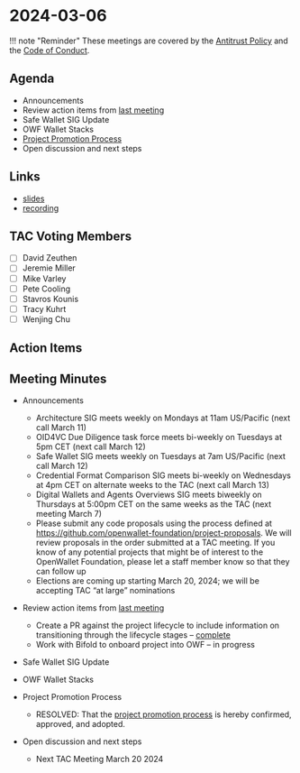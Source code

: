 # 2024-03-06

!!! note "Reminder"
    These meetings are covered by the [Antitrust Policy](../../governance/antitrust.md) and the [Code of Conduct](../../governance/code-of-conduct.md).

## Agenda
- Announcements
- Review action items from [last meeting](./2024-02-21.md#action-items)
- Safe Wallet SIG Update
- OWF Wallet Stacks
- [Project Promotion Process](https://github.com/openwallet-foundation/tac/pull/118)
- Open discussion and next steps


## Links
- [slides](https://docs.google.com/presentation/d/1G-O26KtU2njSxBqwDn9A-RgE7ldRl5xT_2GnIknM0gI/edit?usp=sharing)
- [recording]()

## TAC Voting Members

- [ ] David Zeuthen
- [ ] Jeremie Miller
- [ ] Mike Varley
- [ ] Pete Cooling
- [ ] Stavros Kounis
- [ ] Tracy Kuhrt
- [ ] Wenjing Chu

## Action Items

## Meeting Minutes

- Announcements
    - Architecture SIG  meets weekly on Mondays at 11am US/Pacific (next call March 11)
    - OID4VC Due Diligence task force meets bi-weekly on Tuesdays at 5pm CET (next call March 12)
    - Safe Wallet SIG meets weekly on Tuesdays at 7am US/Pacific (next call March 12)
    - Credential Format Comparison SIG meets bi-weekly on Wednesdays at 4pm CET on alternate weeks to the TAC (next call March 13)
    - Digital Wallets and Agents Overviews SIG meets biweekly on Thursdays at 5:00pm CET on the same weeks as the TAC (next meeting March 7)
    - Please submit any code proposals using the process defined at https://github.com/openwallet-foundation/project-proposals. We will review proposals in the order submitted at a TAC meeting. If you know of any potential projects that might be of interest to the OpenWallet Foundation, please let a staff member know so that they can follow up
    - Elections are coming up starting March 20, 2024; we will be accepting TAC “at large” nominations

- Review action items from [last meeting](./2024-02-21.md#action-items)
    - Create a PR against the project lifecycle to include information on transitioning through the lifecycle stages – [complete](https://github.com/openwallet-foundation/tac/pull/118)
    - Work with Bifold to onboard project into OWF – in progress

- Safe Wallet SIG Update

- OWF Wallet Stacks

- Project Promotion Process
    - RESOLVED: That the [project promotion process](https://github.com/openwallet-foundation/tac/pull/118) is hereby confirmed, approved, and adopted.

- Open discussion and next steps
    - Next TAC Meeting March 20 2024

